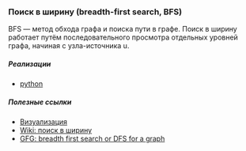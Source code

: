 ### Поиск в ширину (breadth-first search, BFS)
BFS — метод обхода графа и поиска пути в графе. Поиск в ширину работает путём последовательного просмотра отдельных уровней графа, начиная с узла-источника u.

##### Реализации
- [python](python/BFS.py)

##### Полезные ссылки
- [Визуализация](https://www.cs.usfca.edu/~galles/visualization/BFS.html)
- [Wiki: поиск в ширину](https://ru.wikipedia.org/wiki/%D0%9F%D0%BE%D0%B8%D1%81%D0%BA_%D0%B2_%D1%88%D0%B8%D1%80%D0%B8%D0%BD%D1%83)
- [GFG: breadth first search or DFS for a graph](https://www.geeksforgeeks.org/breadth-first-search-or-bfs-for-a-graph/)

